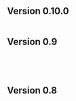 ## Version 0.10.0

```{include} /release-notes/0.10.0.md
```
## Version 0.9

```{include} /release-notes/0.9.3.md
```

```{include} /release-notes/0.9.2.md
```

```{include} /release-notes/0.9.1.md
```

```{include} /release-notes/0.9.0.md
```

## Version 0.8

```{include} /release-notes/0.8.1.md
```

```{include} /release-notes/0.8.0.md
```
